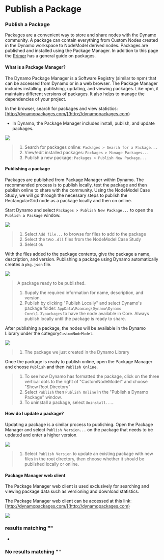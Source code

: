 # Publish a Package

### Publish a Package <a href="#publish-a-package" id="publish-a-package"></a>

Packages are a convenient way to store and share nodes with the Dynamo community. A package can contain everything from Custom Nodes created in the Dynamo workspace to NodeModel derived nodes. Packages are published and installed using the Package Manager. In addition to this page the [Primer](http://dynamoprimer.com/en/10\_Packages/10-1\_Introduction.html) has a general guide on packages.

#### What is a Package Manager? <a href="#what-is-a-package-manager" id="what-is-a-package-manager"></a>

The Dynamo Package Manager is a Software Registry (similar to npm) that can be accessed from Dynamo or in a web browser. The Package Manager includes installing, publishing, updating, and viewing packages. Like npm, it maintains different versions of packages. It also helps to manage the dependencies of your project.

In the browser, search for packages and view statistics: [http://dynamopackages.com/](http://dynamopackages.com)

* In Dynamo, the Package Manager includes install, publish, and update packages.

![](../.gitbook/assets/dynamopackagemanager.jpg)

> 1. Search for packages online: `Packages > Search for a Package...`
> 2. View/edit installed packages: `Packages > Manage Packages...`
> 3. Publish a new package: `Packages > Publish New Package...`

#### Publishing a package <a href="#publishing-a-package" id="publishing-a-package"></a>

Packages are published from Package Manager within Dynamo. The recommended process is to publish locally, test the package and then publish online to share with the community. Using the NodeModel Case Study, we will go through the necessary steps to publish the RectangularGrid node as a package locally and then on online.

Start Dynamo and select `Packages > Publish New Package...` to open the `Publish a Package` window.

![](../.gitbook/assets/dyn-publish-package-add-files.jpg)

> 1. Select `Add file...` to browse for files to add to the package
> 2. Select the two `.dll` files from the NodeModel Case Study
> 3. Select `Ok`

With the files added to the package contents, give the package a name, description, and version. Publishing a package using Dynamo automatically creates a `pkg.json` file.

![](../.gitbook/assets/dyn-publish-package.jpg)

> A package ready to be published.
>
> 1. Supply the required information for name, description, and version.
> 2. Publish by clicking "Publish Locally" and select Dynamo's package folder: `AppData\Roaming\Dynamo\Dynamo Core\1.3\packages` to have the node available in Core. Always publish locally until the package is ready to share.

After publishing a package, the nodes will be available in the Dynamo Library under the category`CustomNodeModel`.

![](<../.gitbook/assets/dyn-publish-package-library (1).jpg>)

> 1. The package we just created in the Dynamo Library

Once the package is ready to publish online, open the Package Manager and choose `Publish` and then `Publish Online`.

> 1. To see how Dynamo has formatted the package, click on the three vertical dots to the right of "CustomNodeModel" and choose "Show Root Directory"
> 2. Select `Publish` then `Publish Online` in the "Publish a Dynamo Package" window.
> 3. To uninstall a package, select `Uninstall...`.

#### How do I update a package? <a href="#how-do-i-update-a-package" id="how-do-i-update-a-package"></a>

Updating a package is a similar process to publishing. Open the Package Manager and select `Publish Version...` on the package that needs to be updated and enter a higher version.

![](../.gitbook/assets/dyn-publish-package-version.jpg)

> 1. Select `Publish Version` to update an existing package with new files in the root directory, then choose whether it should be published locally or online.

#### Package Manager web client <a href="#package-manager-web-client" id="package-manager-web-client"></a>

The Package Manager web client is used exclusively for searching and viewing package data such as versioning and download statistics.

The Package Manager web client can be accessed at this link: [http://dynamopackages.com/](http://dynamopackages.com)

![](<../.gitbook/assets/packagemanager-browser (1).jpg>)

### results matching ""

*

### No results matching ""
